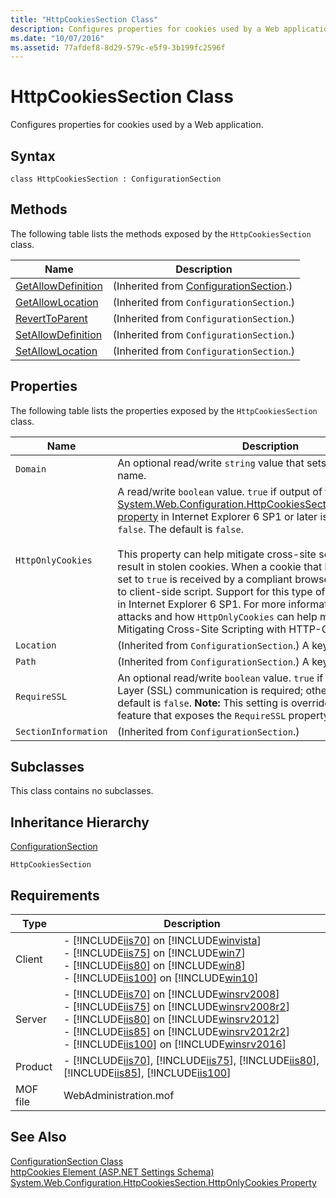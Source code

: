 ```yaml
---
title: "HttpCookiesSection Class"
description: Configures properties for cookies used by a Web application.  
ms.date: "10/07/2016"
ms.assetid: 77afdef8-8d29-579c-e5f9-3b199fc2596f
---
```

# HttpCookiesSection Class
Configures properties for cookies used by a Web application.  
  
## Syntax  
  
```vbs  
class HttpCookiesSection : ConfigurationSection  
```  
  
## Methods  
 The following table lists the methods exposed by the `HttpCookiesSection` class.  
  
|Name|Description|  
|----------|-----------------|  
|[GetAllowDefinition](../wmi-provider/configurationsection-getallowdefinition-method.md)|(Inherited from [ConfigurationSection](../wmi-provider/configurationsection-class.md).)|  
|[GetAllowLocation](../wmi-provider/configurationsection-getallowlocation-method.md)|(Inherited from `ConfigurationSection`.)|  
|[RevertToParent](../wmi-provider/configurationsection-reverttoparent-method.md)|(Inherited from `ConfigurationSection`.)|  
|[SetAllowDefinition](../wmi-provider/configurationsection-setallowdefinition-method.md)|(Inherited from `ConfigurationSection`.)|  
|[SetAllowLocation](../wmi-provider/configurationsection-setallowlocation-method.md)|(Inherited from `ConfigurationSection`.)|  
  
## Properties  
 The following table lists the properties exposed by the `HttpCookiesSection` class.  
  
|Name|Description|  
|----------|-----------------|  
|`Domain`|An optional read/write `string` value that sets the cookie domain name.|  
|`HttpOnlyCookies`|A read/write `boolean` value. `true` if output of the [System.Web.Configuration.HttpCookiesSection.HttpOnlyCookies property](/dotnet/api/system.web.configuration.httpcookiessection.httponlycookies) in Internet Explorer 6 SP1 or later is enabled; otherwise, `false`. The default is `false`.<br /><br /> This property can help mitigate cross-site scripting threats that result in stolen cookies. When a cookie that has `HttpOnlyCookies` set to `true` is received by a compliant browser, it is inaccessible to client-side script. Support for this type of cookie was added in Internet Explorer 6 SP1. For more information about possible attacks and how `HttpOnlyCookies` can help mitigate them, see Mitigating Cross-Site Scripting with HTTP-Only Cookies.|  
|`Location`|(Inherited from `ConfigurationSection`.) A key property.|  
|`Path`|(Inherited from `ConfigurationSection`.) A key property.|  
|`RequireSSL`|An optional read/write `boolean` value. `true` if Secure Sockets Layer (SSL) communication is required; otherwise, `false`. The default is `false`. **Note:**  This setting is overridden by any other feature that exposes the `RequireSSL` property.|  
|`SectionInformation`|(Inherited from `ConfigurationSection`.)|  
  
## Subclasses  
 This class contains no subclasses.  
  
## Inheritance Hierarchy  
 [ConfigurationSection](../wmi-provider/configurationsection-class.md)  
  
 `HttpCookiesSection`  
  
## Requirements  
  
|Type|Description|  
|----------|-----------------|  
|Client|-   [!INCLUDE[iis70](../wmi-provider/includes/iis70-md.md)] on [!INCLUDE[winvista](../wmi-provider/includes/winvista-md.md)]<br />-   [!INCLUDE[iis75](../wmi-provider/includes/iis75-md.md)] on [!INCLUDE[win7](../wmi-provider/includes/win7-md.md)]<br />-   [!INCLUDE[iis80](../wmi-provider/includes/iis80-md.md)] on [!INCLUDE[win8](../wmi-provider/includes/win8-md.md)]<br />-   [!INCLUDE[iis100](../wmi-provider/includes/iis100-md.md)] on [!INCLUDE[win10](../wmi-provider/includes/win10-md.md)]|  
|Server|-   [!INCLUDE[iis70](../wmi-provider/includes/iis70-md.md)] on [!INCLUDE[winsrv2008](../wmi-provider/includes/winsrv2008-md.md)]<br />-   [!INCLUDE[iis75](../wmi-provider/includes/iis75-md.md)] on [!INCLUDE[winsrv2008r2](../wmi-provider/includes/winsrv2008r2-md.md)]<br />-   [!INCLUDE[iis80](../wmi-provider/includes/iis80-md.md)] on [!INCLUDE[winsrv2012](../wmi-provider/includes/winsrv2012-md.md)]<br />-   [!INCLUDE[iis85](../wmi-provider/includes/iis85-md.md)] on [!INCLUDE[winsrv2012r2](../wmi-provider/includes/winsrv2012r2-md.md)]<br />-   [!INCLUDE[iis100](../wmi-provider/includes/iis100-md.md)] on [!INCLUDE[winsrv2016](../wmi-provider/includes/winsrv2016-md.md)]|  
|Product|-   [!INCLUDE[iis70](../wmi-provider/includes/iis70-md.md)], [!INCLUDE[iis75](../wmi-provider/includes/iis75-md.md)], [!INCLUDE[iis80](../wmi-provider/includes/iis80-md.md)], [!INCLUDE[iis85](../wmi-provider/includes/iis85-md.md)], [!INCLUDE[iis100](../wmi-provider/includes/iis100-md.md)]|  
|MOF file|WebAdministration.mof|  
  
## See Also  
 [ConfigurationSection Class](../wmi-provider/configurationsection-class.md)   
 [httpCookies Element (ASP.NET Settings Schema)](/previous-versions/dotnet/netframework-4.0/ms228159(v=vs.100))   
 [System.Web.Configuration.HttpCookiesSection.HttpOnlyCookies Property](/dotnet/api/system.web.configuration.httpcookiessection.httponlycookies)

